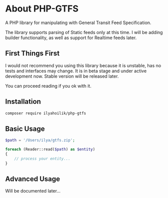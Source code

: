 # About PHP-GTFS

A PHP library for manipulating with General Transit Feed Specification. 

The library supports parsing of Static feeds only at this time. I will be adding builder functionality, as well as support for Realtime feeds later.

## First Things First

I would not recommend you using this library because it is unstable, has no tests and interfaces may change. It is in beta stage and under active development now. Stable version will be released later.

You can proceed reading if you ok with it.

## Installation

```bash
composer require ilyahoilik/php-gtfs
```

## Basic Usage

```php
$path = '/Users/ilya/gtfs.zip';

foreach (Reader::read($path) as $entity)
{
    // process your entity...
}
```

## Advanced Usage

Will be documented later...